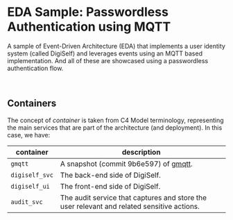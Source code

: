 # EDA Sample: Passwordless Authentication using MQTT

A sample of Event-Driven Architecture (EDA) that implements a user identity system (called DigiSelf) and leverages events using an MQTT based implementation. And all of these are showcased using a passwordless authentication flow.

<br/>

## Containers

The concept of _container_ is taken from C4 Model terminology, representing the main services that are part of the architecture (and deployment).
In this case, we have:

| container      | description |
| -------------- | ----------- |
| `gmqtt`        | A snapshot (commit 9b6e597) of [gmqtt](https://github.com/DrmagicE/gmqtt). |
| `digiself_svc` | The back-end side of DigiSelf. |
| `digiself_ui`  | The front-end side of DigiSelf. |
| `audit_svc`    | The audit service that captures and store the user relevant and related sensitive actions. |

<br/>
